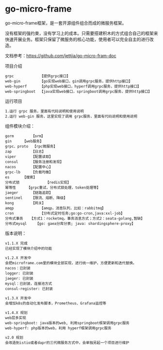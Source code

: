 # go-micro-frame

go-micro-frame框架，是一套开源组件组合而成的微服务框架。

没有框架的强约束，没有学习上的成本。只需要搭建积木的方式组合自己的框架来快速开展业务。框架只保留了微服务的核心功能，使用者可以完全自主的进行改造。

文档参考：https://github.com/jettjia/go-micro-fram-doc

项目介绍
```
grpc            【提供grpc接口】
web-gin         【go实现web接口，gin调用grpc服务，提供http接口】
web-hyperf      【php实现web接口，hyperf调用grpc服务，提供http接口】 
web-springboot  【java实现web接口，springboot调用grpc服务，提供http接口】
```

运行项目
```
1.运行 grpc 服务，里面有代码说明和使用说明
2.运行 web-gin 服务，这里实现了调用 grpc服务，里面有代码说明和使用说明
```

组件模块介绍：

```
gorm		【orm】
gin		【web服务】
grpc、proto	【rpc微服务】
zap 		【日志】
viper		【配置读取】
consul 		【服务注册和发现】
nacos		【配置中心】
grpc-lb 	【负载均衡】
es		【搜索】
分布式锁	        【redis实现】
幂等性		【grpc重试，分布式锁处理，token处理等】
jaeger		【链路追踪】
sentinel	【限流、熔断、降级】
kong		【网关】
amqp            【amqp，消息队列，比如：rabbitmq】
cron            【分布式定时任务;go:go-cron,java:xxl-job】
分布式事务	【方式1：rocketmq，事务消息方式；方式2：seata-golang,暂缺】
分布式mysql	【go: gaea分库分表; java: shardingsphere-proxy】
```

版本说明：

```
v1.1.X 完成
已经实现了模块介绍中的功能
```

```
v1.2.X 开发中
会把microframe.com里的模块全部实现，进行统一维护，方便更新和迭代替换。
nacos：已封装
logger: 已封装
jaeger: 已封装
mysql：已封装，连接池方式
consul-register: 已封装
```

```
v1.3.X 开发中
会增加k8s的自动化发布脚本，Prometheus、Grafana监控等
```

```
v1.4.X 规划
web层多实现
web-springboot: java版本的web, 利用springboot框架调用grpc服务
web-hyperf: php版本的web，利用 hyperf框架调用grpc服务
```

```
v2.0 规划
会改造到istio或者dapr的三代微服务方式中，会单独另起一个项目进行维护
```

